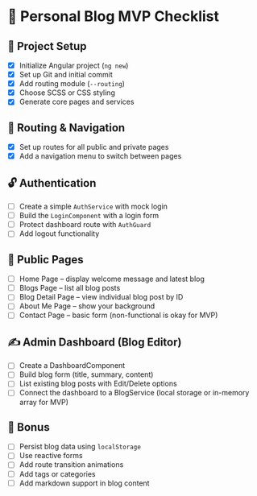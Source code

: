 # 📝 Personal Blog MVP Checklist

## 📁 Project Setup
- [x] Initialize Angular project (`ng new`)
- [x] Set up Git and initial commit
- [x] Add routing module (`--routing`)
- [x] Choose SCSS or CSS styling
- [x] Generate core pages and services

## 🚦 Routing & Navigation
- [x] Set up routes for all public and private pages
- [x] Add a navigation menu to switch between pages

## 🔓 Authentication
- [ ] Create a simple `AuthService` with mock login
- [ ] Build the `LoginComponent` with a login form
- [ ] Protect dashboard route with `AuthGuard`
- [ ] Add logout functionality

## 🏡 Public Pages
- [ ] Home Page – display welcome message and latest blog
- [ ] Blogs Page – list all blog posts
- [ ] Blog Detail Page – view individual blog post by ID
- [ ] About Me Page – show your background
- [ ] Contact Page – basic form (non-functional is okay for MVP)

## ✍️ Admin Dashboard (Blog Editor)
- [ ] Create a DashboardComponent
- [ ] Build blog form (title, summary, content)
- [ ] List existing blog posts with Edit/Delete options
- [ ] Connect the dashboard to a BlogService (local storage or in-memory array for MVP)

## 🧠 Bonus 
- [ ] Persist blog data using `localStorage`
- [ ] Use reactive forms
- [ ] Add route transition animations
- [ ] Add tags or categories
- [ ] Add markdown support in blog content
